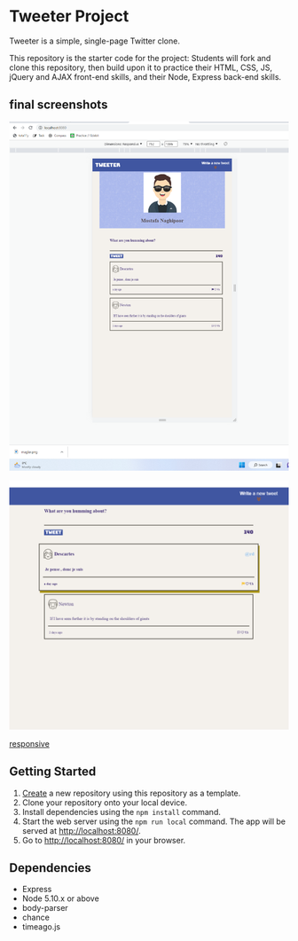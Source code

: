 # Tweeter Project

Tweeter is a simple, single-page Twitter clone.

This repository is the starter code for the project: Students will fork and clone this repository, then build upon it to practice their HTML, CSS, JS, jQuery and AJAX front-end skills, and their Node, Express back-end skills.
## final screenshots
![mobile view of the page](https://github.com/Mostafa-Naghipoor/tweeter/blob/master/docs/mobile-view.png)

![hover status](https://github.com/Mostafa-Naghipoor/tweeter/blob/master/docs/hover.png)

[responsive](https://github.com/Mostafa-Naghipoor/tweeter/blob/master/docs/responsive.png)

## Getting Started

1. [Create](https://docs.github.com/en/repositories/creating-and-managing-repositories/creating-a-repository-from-a-template) a new repository using this repository as a template.
2. Clone your repository onto your local device.
3. Install dependencies using the `npm install` command.
3. Start the web server using the `npm run local` command. The app will be served at <http://localhost:8080/>.
4. Go to <http://localhost:8080/> in your browser.

## Dependencies

- Express
- Node 5.10.x or above
- body-parser
- chance
- timeago.js